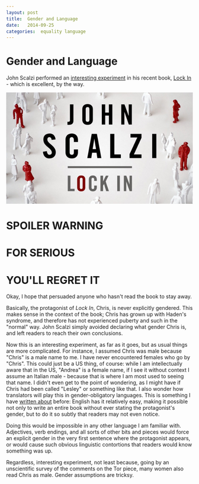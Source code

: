 ```yaml
---
layout: post
title:  Gender and Language 
date:   2014-09-25 
categories:  equality language 
---
```


# Gender and Language


John Scalzi performed an [interesting experiment](http://www.tor.com/blogs/2014/09/lock-in-john-scalzi-chris-shane-gender "Lock In and the Vacuum That Gender Creates" ) in his recent book, [Lock In](https://itunes.apple.com/book/lock-in/id823281032 "iTunes - Books - Lock In by John Scalzi" ) - which is excellent, by the way.

![](/images/unknown_filename.153.jpeg)

# SPOILER WARNING

# FOR SERIOUS

# YOU'LL REGRET IT

Okay, I hope that persuaded anyone who hasn't read the book to stay away.

Basically, the protagonist of *Lock In*, Chris, is never explicitly gendered. This makes sense in the context of the book; Chris has grown up with Haden's syndrome, and therefore has not experienced puberty and such in the "normal" way. John Scalzi simply avoided declaring what gender Chris is, and left readers to reach their own conclusions.

Now this is an interesting experiment, as far as it goes, but as usual things are more complicated. For instance, I assumed Chris was male because "Chris" is a male name to me. I have never encountered females who go by "Chris". This could just be a US thing, of course: while I am intellectually aware that in the US, "Andrea" is a female name, if I see it without context I assume an Italian male - because that is where I am most used to seeing that name. I didn't even get to the point of wondering, as I might have if Chris had been called "Lesley" or something like that.
I also wonder how translators will play this in gender-obligatory languages. This is something I have [written about](http://findthethread.postach.io/minimum-acceptable-standard " Minimum Acceptable Standard" ) before: English has it relatively easy, making it possible not only to write an entire book without ever stating the protagonist's gender, but to do it so subtly that readers may not even notice.

Doing this would be impossible in any other language I am familiar with. Adjectives, verb endings, and all sorts of other bits and pieces would force an explicit gender in the very first sentence where the protagonist appears, or would cause such obvious linguistic contortions that readers would know something was up.

Regardless, interesting experiment, not least because, going by an unscientific survey of the comments on the Tor piece, many women also read Chris as male. Gender assumptions are tricksy.

         